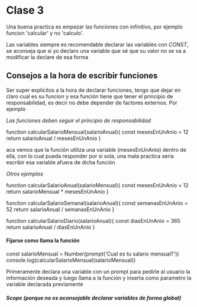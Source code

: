 # Clase 3

Una buena practica es empezar las funciones con infinitivo, por ejemplo funcion 'calcular' y no 'calculo'.


Las variables siempre es recomendable declarar las variables con *CONST*, se aconseja que si yo declaro una variable que sé que su valor no se va a modificar la declare de esa forma

## Consejos a la hora de escribir funciones

Ser super explicitos a la hora de declarar funciones, tengo que dejar en claro cual es su funcion y esa función tiene que tener el principio de responsabilidad, es decir no debe depender de factores externos. Por ejemplo

*Las funciones deben seguir el principio de responsabilidad*


function calcularSalarioMensual(salarioAnual){
    const mesesEnUnAnio = 12
    return salarioAnual / mesesEnUnAnio
}

aca vemos que la función utiliza una variable (mesesEnUnAnio) dentro de ella, con lo cual pueda responder por si sola, una mala practica seria escribir esa variable afuera de dicha función

*Otros ejemplos*

function calcularSalarioAnual(salarioMensual){
    const mesesEnUnAnio = 12
    return salarioMensual * mesesEnUnAnio
}

function calcularSalarioSemanal(salarioAnual){
    const semanasEnUnAnio = 52
    return salarioAnual / semanasEnUnAnio
}

function calcularSalarioDiario(salarioAnual){
    const diasEnUnAnio = 365
    return salarioAnual / diasEnUnAnio
}

#### Fijarse como llama la función

const salarioMensual = Number(prompt('Cual es tu salario mensual?'))
console.log(calcularSalarioMensual(salarioMensual))

Primeramente declara una variable con un prompt para pedirle al usuario la información deseada y luego llama a la función y inserta como parametro la variable declarada previamente

##### Scope (porque no es aconsejable declarar variables de forma global)